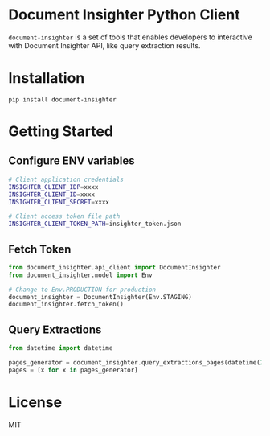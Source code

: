 # Document Insighter Python Client

`document-insighter` is a set of tools that enables developers to interactive with Document Insighter API, like query extraction results.

# Installation

`pip install document-insighter`

# Getting Started

## Configure ENV variables

```bash
# Client application credentials
INSIGHTER_CLIENT_IDP=xxxx
INSIGHTER_CLIENT_ID=xxxx
INSIGHTER_CLIENT_SECRET=xxxx

# Client access token file path
INSIGHTER_CLIENT_TOKEN_PATH=insighter_token.json

```

## Fetch Token

```python
from document_insighter.api_client import DocumentInsighter
from document_insighter.model import Env

# Change to Env.PRODUCTION for production
document_insighter = DocumentInsighter(Env.STAGING)
document_insighter.fetch_token()
```

## Query Extractions

```python
from datetime import datetime

pages_generator = document_insighter.query_extractions_pages(datetime(2022, 4, 13), datetime(2022, 5, 17), page_size=50)
pages = [x for x in pages_generator]
```

# License

MIT
